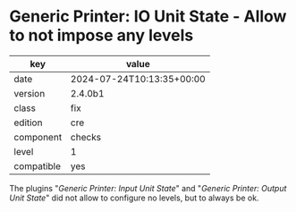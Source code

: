 [//]: # (werk v2)
# Generic Printer: IO Unit State - Allow to not impose any levels

key        | value
---------- | ---
date       | 2024-07-24T10:13:35+00:00
version    | 2.4.0b1
class      | fix
edition    | cre
component  | checks
level      | 1
compatible | yes

The plugins "_Generic Printer: Input Unit State_" and "_Generic Printer: Output Unit State_" did not allow to configure no levels, but to always be ok.
